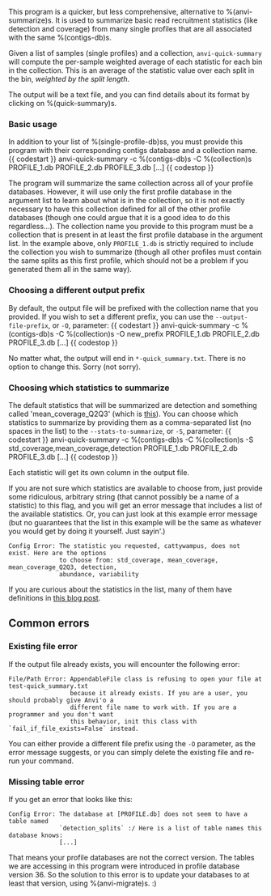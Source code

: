 This program is a quicker, but less comprehensive, alternative to %(anvi-summarize)s. It is used to summarize basic read recruitment statistics (like detection and coverage) from many single profiles that are all associated with the same %(contigs-db)s.

Given a list of samples (single profiles) and a collection, `anvi-quick-summary` will compute the per-sample weighted average of each statistic for each bin in the collection. This is an average of the statistic value over each split in the bin, _weighted by the split length_.

The output will be a text file, and you can find details about its format by clicking on %(quick-summary)s.

### Basic usage

In addition to your list of %(single-profile-db)ss, you must provide this program with their corresponding contigs database and a collection name.
{{ codestart }}
anvi-quick-summary -c %(contigs-db)s -C %(collection)s PROFILE_1.db PROFILE_2.db PROFILE_3.db [...]
{{ codestop }}

The program will summarize the same collection across all of your profile databases. However, it will use only the first profile database in the argument list to learn about what is in the collection, so it is not exactly necessary to have this collection defined for all of the other profile databases (though one could argue that it is a good idea to do this regardless...). The collection name you provide to this program must be a collection that is present in at least the first profile database in the argument list. In the example above, only `PROFILE_1.db` is strictly required to include the collection you wish to summarize (though all other profiles must contain the same splits as this first profile, which should not be a problem if you generated them all in the same way).

### Choosing a different output prefix

By default, the output file will be prefixed with the collection name that you provided. If you wish to set a different prefix, you can use the `--output-file-prefix`, or `-O`, parameter:
{{ codestart }}
anvi-quick-summary -c %(contigs-db)s -C %(collection)s -O new_prefix PROFILE_1.db PROFILE_2.db PROFILE_3.db [...]
{{ codestop }}

No matter what, the output will end in `*-quick_summary.txt`. There is no option to change this. Sorry (not sorry).

### Choosing which statistics to summarize

The default statistics that will be summarized are detection and something called 'mean_coverage_Q2Q3' (which is [this](https://merenlab.org/2017/05/08/anvio-views/#mean-overage-q2q3)). You can choose which statistics to summarize by providing them as a comma-separated list (no spaces in the list) to the `--stats-to-summarize`, or `-S`, parameter:
{{ codestart }}
anvi-quick-summary -c %(contigs-db)s -C %(collection)s -S std_coverage,mean_coverage,detection PROFILE_1.db PROFILE_2.db PROFILE_3.db [...]
{{ codestop }}

Each statistic will get its own column in the output file.

If you are not sure which statistics are available to choose from, just provide some ridiculous, arbitrary string (that cannot possibly be a name of a statistic) to this flag, and you will get an error message that includes a list of the available statistics. Or, you can just look at this example error message (but no guarantees that the list in this example will be the same as whatever you would get by doing it yourself. Just sayin'.)
```
Config Error: The statistic you requested, cattywampus, does not exist. Here are the options
              to choose from: std_coverage, mean_coverage, mean_coverage_Q2Q3, detection,
              abundance, variability
```

If you are curious about the statistics in the list, many of them have definitions in [this blog post](https://merenlab.org/2017/05/08/anvio-views).

## Common errors

### Existing file error

If the output file already exists, you will encounter the following error:
```
File/Path Error: AppendableFile class is refusing to open your file at test-quick_summary.txt
                 because it already exists. If you are a user, you should probably give Anvi'o a
                 different file name to work with. If you are a programmer and you don't want
                 this behavior, init this class with `fail_if_file_exists=False` instead.
```
You can either provide a different file prefix using the `-O` parameter, as the error message suggests, or you can simply delete the existing file and re-run your command.

### Missing table error

If you get an error that looks like this:
```
Config Error: The database at [PROFILE.db] does not seem to have a table named
              `detection_splits` :/ Here is a list of table names this database knows:
              [...]
```

That means your profile databases are not the correct version. The tables we are accessing in this program were introduced in profile database version 36. So the solution to this error is to update your databases to at least that version, using %(anvi-migrate)s. :)
